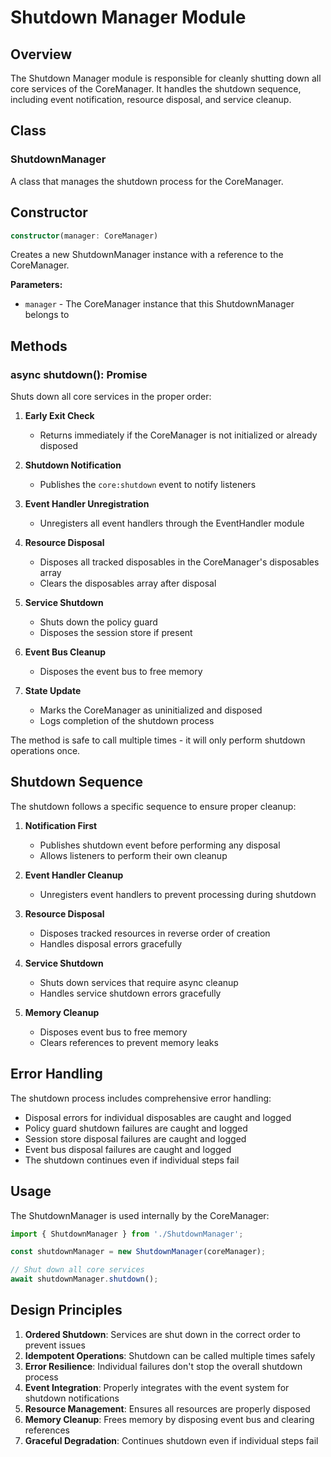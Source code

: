 # Shutdown Manager Module

## Overview

The Shutdown Manager module is responsible for cleanly shutting down all core services of the CoreManager. It handles the shutdown sequence, including event notification, resource disposal, and service cleanup.

## Class

### ShutdownManager

A class that manages the shutdown process for the CoreManager.

## Constructor

```typescript
constructor(manager: CoreManager)
```

Creates a new ShutdownManager instance with a reference to the CoreManager.

**Parameters:**
- `manager` - The CoreManager instance that this ShutdownManager belongs to

## Methods

### async shutdown(): Promise<void>

Shuts down all core services in the proper order:

1. **Early Exit Check**
   - Returns immediately if the CoreManager is not initialized or already disposed

2. **Shutdown Notification**
   - Publishes the `core:shutdown` event to notify listeners

3. **Event Handler Unregistration**
   - Unregisters all event handlers through the EventHandler module

4. **Resource Disposal**
   - Disposes all tracked disposables in the CoreManager's disposables array
   - Clears the disposables array after disposal

5. **Service Shutdown**
   - Shuts down the policy guard
   - Disposes the session store if present

6. **Event Bus Cleanup**
   - Disposes the event bus to free memory

7. **State Update**
   - Marks the CoreManager as uninitialized and disposed
   - Logs completion of the shutdown process

The method is safe to call multiple times - it will only perform shutdown operations once.

## Shutdown Sequence

The shutdown follows a specific sequence to ensure proper cleanup:

1. **Notification First**
   - Publishes shutdown event before performing any disposal
   - Allows listeners to perform their own cleanup

2. **Event Handler Cleanup**
   - Unregisters event handlers to prevent processing during shutdown

3. **Resource Disposal**
   - Disposes tracked resources in reverse order of creation
   - Handles disposal errors gracefully

4. **Service Shutdown**
   - Shuts down services that require async cleanup
   - Handles service shutdown errors gracefully

5. **Memory Cleanup**
   - Disposes event bus to free memory
   - Clears references to prevent memory leaks

## Error Handling

The shutdown process includes comprehensive error handling:

- Disposal errors for individual disposables are caught and logged
- Policy guard shutdown failures are caught and logged
- Session store disposal failures are caught and logged
- Event bus disposal failures are caught and logged
- The shutdown continues even if individual steps fail

## Usage

The ShutdownManager is used internally by the CoreManager:

```typescript
import { ShutdownManager } from './ShutdownManager';

const shutdownManager = new ShutdownManager(coreManager);

// Shut down all core services
await shutdownManager.shutdown();
```

## Design Principles

1. **Ordered Shutdown**: Services are shut down in the correct order to prevent issues
2. **Idempotent Operations**: Shutdown can be called multiple times safely
3. **Error Resilience**: Individual failures don't stop the overall shutdown process
4. **Event Integration**: Properly integrates with the event system for shutdown notifications
5. **Resource Management**: Ensures all resources are properly disposed
6. **Memory Cleanup**: Frees memory by disposing event bus and clearing references
7. **Graceful Degradation**: Continues shutdown even if individual steps fail